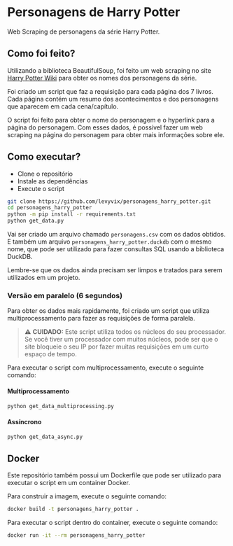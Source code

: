# Personagens de Harry Potter

Web Scraping de personagens da série Harry Potter.

## Como foi feito?

Utilizando a biblioteca BeautifulSoup, foi feito um web scraping no site [Harry Potter Wiki](https://harrypotter.fandom.com/pt-br/wiki/P%C3%A1gina_Principal) para obter os nomes dos personagens da série.

Foi criado um script que faz a requisição para cada página dos 7 livros. Cada página contém um resumo dos acontecimentos e dos personagens que aparecem em cada cena/capítulo.

O script foi feito para obter o nome do personagem e o hyperlink para a página do personagem. Com esses dados, é possível fazer um web scraping na página do personagem para obter mais informações sobre ele.

## Como executar?

- Clone o repositório
- Instale as dependências
- Execute o script

```bash
git clone https://github.com/levyvix/personagens_harry_potter.git
cd personagens_harry_potter
python -m pip install -r requirements.txt
python get_data.py
```

Vai ser criado um arquivo chamado `personagens.csv` com os dados obtidos. E também um arquivo `personagens_harry_potter.duckdb` com o mesmo nome, que pode ser utilizado para fazer consultas SQL usando a biblioteca DuckDB.

Lembre-se que os dados ainda precisam ser limpos e tratados para serem utilizados em um projeto.

### Versão em paralelo (6 segundos)

Para obter os dados mais rapidamente, foi criado um script que utiliza multiprocessamento para fazer as requisições de forma paralela.

> ⚠️ **CUIDADO:** Este script utiliza todos os núcleos do seu processador. Se você tiver um processador com muitos núcleos, pode ser que o site bloqueie o seu IP por fazer muitas requisições em um curto espaço de tempo.

Para executar o script com multiprocessamento, execute o seguinte comando:

#### Multiprocessamento

```bash
python get_data_multiprocessing.py
```

#### Assíncrono

```bash
python get_data_async.py
```

## Docker

Este repositório também possui um Dockerfile que pode ser utilizado para executar o script em um container Docker.

Para construir a imagem, execute o seguinte comando:

```bash
docker build -t personagens_harry_potter .
```

Para executar o script dentro do container, execute o seguinte comando:

```bash
docker run -it --rm personagens_harry_potter
```
